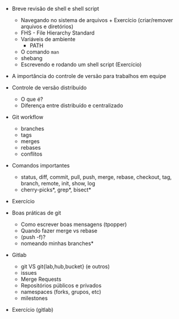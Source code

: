 - Breve revisão de shell e shell script
  - Navegando no sistema de arquivos + Exercício (criar/remover arquivos e diretórios)
  - FHS - File Hierarchy Standard
  - Variáveis de ambiente
    - PATH
  - O comando `man`
  - shebang
  - Escrevendo e rodando um shell script (Exercício)

- A importância do controle de versão para trabalhos em equipe
- Controle de versão distribuído
  - O que é?
  - Diferença entre distribuído e centralizado
- Git workflow
  - branches
  - tags
  - merges
  - rebases
  - conflitos
- Comandos importantes
  - status, diff, commit, pull, push, merge, rebase, checkout, tag, branch, remote, init, show, log
  - cherry-picks*, grep*, bisect*

- Exercício

- Boas práticas de git
  - Como escrever boas mensagens (tpopper)
  - Quando fazer merge vs rebase
  - (push -f)?
  - nomeando minhas branches*
- Gitlab
  - git VS git{lab,hub,bucket} (e outros)
  - issues
  - Merge Requests
  - Repositórios públicos e privados
  - namespaces (forks, grupos, etc)
  - milestones

- Exercício (gitlab)

